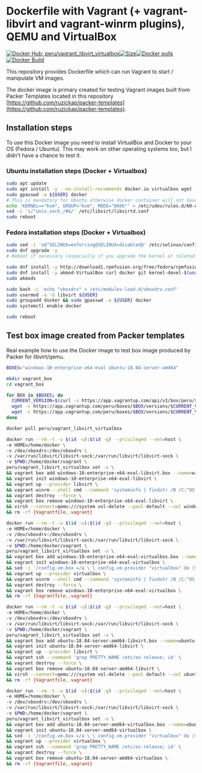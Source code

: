 # Dockerfile with Vagrant (+ vagrant-libvirt and vagrant-winrm plugins), QEMU and VirtualBox

[![Docker Hub; peru/vagrant_libvirt_virtualbox](https://img.shields.io/badge/dockerhub-peru%2Fvagrant_libvirt_virtualbox-green.svg)](https://registry.hub.docker.com/u/peru/vagrant_libvirt_virtualbox)[![Size](https://images.microbadger.com/badges/image/peru/vagrant_libvirt_virtualbox.svg)](https://microbadger.com/images/peru/vagrant_libvirt_virtualbox)[![Docker pulls](https://img.shields.io/docker/pulls/peru/vagrant_libvirt_virtualbox.svg)](https://hub.docker.com/r/peru/vagrant_libvirt_virtualbox/)[![Docker Build](https://img.shields.io/docker/automated/peru/vagrant_libvirt_virtualbox.svg)](https://hub.docker.com/r/peru/vagrant_libvirt_virtualbox/)

This repository provides Dockerfile which can run Vagrant to start / manipulate VM images.

The docker image is primary created for testing Vagrant images built from Packer Templates located in this repository [https://github.com/ruzickap/packer-templates](https://github.com/ruzickap/packer-templates).

## Installation steps

To use this Docker image you need to install VirtualBox and Docker to your OS (Fedora / Ubuntu). This may work on other operating systems too, but I didn't have a chance to test it.

### Ubuntu installation steps (Docker + Virtualbox)

```bash
sudo apt update
sudo apt install -y --no-install-recommends docker.io virtualbox wget
sudo gpasswd -a ${USER} docker
# This is mandatory for Ubuntu otherwise docker container will not have access to /dev/kvm - this is default in Fedora (https://bugzilla.redhat.com/show_bug.cgi?id=993491)
echo 'KERNEL=="kvm", GROUP="kvm", MODE="0666"' > /etc/udev/rules.d/60-qemu-system-common.rules
sed -i 's/^unix_sock_/#&/' /etc/libvirt/libvirtd.conf
sudo reboot
```

### Fedora installation steps (Docker + Virtualbox)

```bash
sudo sed -i 's@^SELINUX=enforcing@SELINUX=disabled@' /etc/selinux/config
sudo dnf upgrade -y
# Reboot if necessary (especially if you upgrade the kernel or related packages)

sudo dnf install -y http://download1.rpmfusion.org/free/fedora/rpmfusion-free-release-$(rpm -E %fedora).noarch.rpm http://download1.rpmfusion.org/nonfree/fedora/rpmfusion-nonfree-release-$(rpm -E %fedora).noarch.rpm
sudo dnf install -y akmod-VirtualBox curl docker git kernel-devel-$(uname -r) libvirt-daemon-kvm wget
sudo akmods

sudo bash -c 'echo "vboxdrv" > /etc/modules-load.d/vboxdrv.conf'
sudo usermod -a -G libvirt ${USER}
sudo groupadd docker && sudo gpasswd -a ${USER} docker
sudo systemctl enable docker

sudo reboot
```

## Test box image created from Packer templates

Real example how to use the Docker image to test box image produced by Packer for libvirt/qemu.

```bash
BOXES="windows-10-enterprise-x64-eval ubuntu-18.04-server-amd64"

mkdir vagrant_box
cd vagrant_box

for BOX in $BOXES; do
  CURRENT_VERSION=$(curl -s https://app.vagrantup.com/api/v1/box/peru/$BOX | jq -r ".current_version.version")
  wget -c https://app.vagrantup.com/peru/boxes/$BOX/versions/$CURRENT_VERSION/providers/libvirt.box -O ${BOX}-libvirt.box
  wget -c https://app.vagrantup.com/peru/boxes/$BOX/versions/$CURRENT_VERSION/providers/virtualbox.box -O ${BOX}-virtualbox.box
done

docker pull peru/vagrant_libvirt_virtualbox

docker run --rm -t -u $(id -u):$(id -g) --privileged --net=host \
-e HOME=/home/docker \
-v /dev/vboxdrv:/dev/vboxdrv \
-v /var/run/libvirt/libvirt-sock:/var/run/libvirt/libvirt-sock \
-v $PWD:/home/docker/vagrant \
peru/vagrant_libvirt_virtualbox set -x \
&& vagrant box add windows-10-enterprise-x64-eval-libvirt.box --name=windows-10-enterprise-x64-eval-libvirt --force \
&& vagrant init windows-10-enterprise-x64-eval-libvirt \
&& vagrant up --provider libvirt \
&& vagrant winrm --shell cmd --command 'systeminfo | findstr /B /C:"OS Name" /C:"OS Version"' \
&& vagrant destroy --force \
&& vagrant box remove windows-10-enterprise-x64-eval-libvirt \
&& virsh --connect=qemu:///system vol-delete --pool default --vol windows-10-enterprise-x64-eval-libvirt_vagrant_box_image_0.img \
&& rm -rf {Vagrantfile,.vagrant}

docker run --rm -t -u $(id -u):$(id -g) --privileged --net=host \
-e HOME=/home/docker \
-v /dev/vboxdrv:/dev/vboxdrv \
-v /var/run/libvirt/libvirt-sock:/var/run/libvirt/libvirt-sock \
-v $PWD:/home/docker/vagrant \
peru/vagrant_libvirt_virtualbox set -x \
&& vagrant box add windows-10-enterprise-x64-eval-virtualbox.box --name=windows-10-enterprise-x64-eval-virtualbox --force \
&& vagrant init windows-10-enterprise-x64-eval-virtualbox \
&& sed -i '/config.vm.box =/a \ \ config.vm.provider "virtualbox" do |v|\n \ \ \ v.gui = false\n\ \ end' Vagrantfile \
&& vagrant up --provider virtualbox \
&& vagrant winrm --shell cmd --command 'systeminfo | findstr /B /C:"OS Name" /C:"OS Version"' \
&& vagrant destroy --force \
&& vagrant box remove windows-10-enterprise-x64-eval-virtualbox \
&& rm -rf {Vagrantfile,.vagrant}

docker run --rm -t -u $(id -u):$(id -g) --privileged --net=host \
-e HOME=/home/docker \
-v /dev/vboxdrv:/dev/vboxdrv \
-v /var/run/libvirt/libvirt-sock:/var/run/libvirt/libvirt-sock \
-v $PWD:/home/docker/vagrant \
peru/vagrant_libvirt_virtualbox set -x \
&& vagrant box add ubuntu-18.04-server-amd64-libvirt.box --name=ubuntu-18.04-server-amd64-libvirt --force \
&& vagrant init ubuntu-18.04-server-amd64-libvirt \
&& vagrant up --provider libvirt \
&& vagrant ssh --command 'grep PRETTY_NAME /etc/os-release; id' \
&& vagrant destroy --force \
&& vagrant box remove ubuntu-18.04-server-amd64-libvirt \
&& virsh --connect=qemu:///system vol-delete --pool default --vol ubuntu-18.04-server-amd64-libvirt_vagrant_box_image_0.img \
&& rm -rf {Vagrantfile,.vagrant}

docker run --rm -t -u $(id -u):$(id -g) --privileged --net=host \
-e HOME=/home/docker \
-v /dev/vboxdrv:/dev/vboxdrv \
-v /var/run/libvirt/libvirt-sock:/var/run/libvirt/libvirt-sock \
-v $PWD:/home/docker/vagrant \
peru/vagrant_libvirt_virtualbox set -x \
&& vagrant box add ubuntu-18.04-server-amd64-virtualbox.box --name=ubuntu-18.04-server-amd64-virtualbox --force \
&& vagrant init ubuntu-18.04-server-amd64-virtualbox \
&& sed -i '/config.vm.box =/a \ \ config.vm.provider "virtualbox" do |v|\n \ \ \ v.gui = false\n\ \ end' Vagrantfile \
&& vagrant up --provider virtualbox \
&& vagrant ssh --command 'grep PRETTY_NAME /etc/os-release; id' \
&& vagrant destroy --force \
&& vagrant box remove ubuntu-18.04-server-amd64-virtualbox \
&& rm -rf {Vagrantfile,.vagrant}
```
